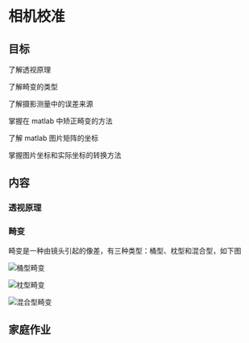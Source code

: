 # 相机校准

## 目标

了解透视原理

了解畸变的类型

了解摄影测量中的误差来源

掌握在 matlab 中矫正畸变的方法

了解 matlab 图片矩阵的坐标

掌握图片坐标和实际坐标的转换方法

## 内容

### 透视原理

### 畸变

畸变是一种由镜头引起的像差，有三种类型：桶型、枕型和混合型，如下图

![桶型畸变](./resouces/150px-Barrel_distortion.svg.png)

![枕型畸变](resouces/150px-Pincushion_distortion.svg.png)

![混合型畸变](150px-Mustache_distortion.svg.png)

## 家庭作业
